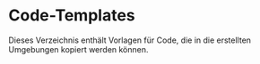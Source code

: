 # Code-Templates

Dieses Verzeichnis enthält Vorlagen für Code, die in die erstellten Umgebungen kopiert werden können.
